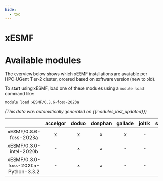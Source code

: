 ```yaml
---
hide:
  - toc
---
```


xESMF
=====

# Available modules


The overview below shows which xESMF installations are available per HPC-UGent Tier-2 cluster, ordered based on software version (new to old).

To start using xESMF, load one of these modules using a `module load` command like:

```shell
module load xESMF/0.8.6-foss-2023a
```

*(This data was automatically generated on {{modules_last_updated}})*  

| |accelgor|doduo|donphan|gallade|joltik|shinx|skitty|
| :---: | :---: | :---: | :---: | :---: | :---: | :---: | :---: |
|xESMF/0.8.6-foss-2023a|x|x|x|x|-|x|x|
|xESMF/0.3.0-intel-2020b|-|x|x|-|-|-|-|
|xESMF/0.3.0-foss-2020a-Python-3.8.2|-|x|x|-|-|-|-|
